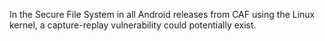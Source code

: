 In the Secure File System in all Android releases from CAF using the Linux kernel, a capture-replay vulnerability could potentially exist.